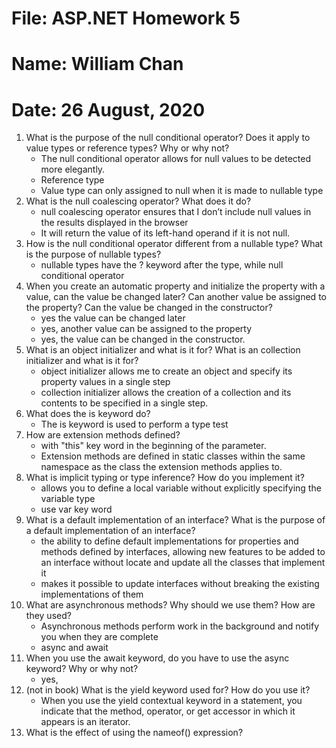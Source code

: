 # File: ASP.NET Homework 5
# Name: William Chan
# Date: 26 August, 2020

1. What is the purpose of the null conditional operator? Does it apply to value types or reference types?
Why or why not?
	* The null conditional operator allows for null values to be detected more elegantly.
	* Reference type
	* Value type can only assigned to null when it is made to nullable type
2. What is the null coalescing operator? What does it do?
	* null coalescing operator ensures that I don’t include null values in the results displayed in the browser
	* It will return the value of its left-hand operand if it is not null.
3. How is the null conditional operator different from a nullable type? What is the purpose of nullable
types?
	* nullable types have the ? keyword after the type, while null conditional operator
4. When you create an automatic property and initialize the property with a value, can the value be
changed later? Can another value be assigned to the property? Can the value be changed in the
constructor?
	* yes the value can be changed later
	* yes, another value can be assigned to the property
	* yes, the value can be changed in the constructor.
5. What is an object initializer and what is it for? What is an collection initializer and what is it for?
	* object initializer allows me to create an object and specify its property values in a single step
	* collection initializer allows the creation of a collection and its contents to be specified in a single
step. 
6. What does the is keyword do?
	* The is keyword is used to perform a type test
7. How are extension methods defined?
	* with "this" key word in the beginning of the parameter. 
	* Extension methods are defined in static classes within the same namespace as the class the extension methods applies to. 
8. What is implicit typing or type inference? How do you implement it?
	* allows you to define a local variable without explicitly specifying the variable type
	* use var key word
9. What is a default implementation of an interface? What is the purpose of a default implementation
of an interface?
	*  the ability to define default implementations for properties and methods defined by interfaces, 
	 allowing new features to be added to an interface without locate and update all the classes that implement it
	* makes it possible to update interfaces without breaking the existing implementations of them
10. What are asynchronous methods? Why should we use them? How are they used?
	* Asynchronous methods perform work in the background and notify you when they are complete
	* async and await
11. When you use the await keyword, do you have to use the async keyword? Why or why not?
	* yes, 
12. (not in book) What is the yield keyword used for? How do you use it?
	* When you use the yield contextual keyword in a statement, you indicate that the method, operator, or get accessor in which it appears is an iterator. 
13. What is the effect of using the nameof() expression?